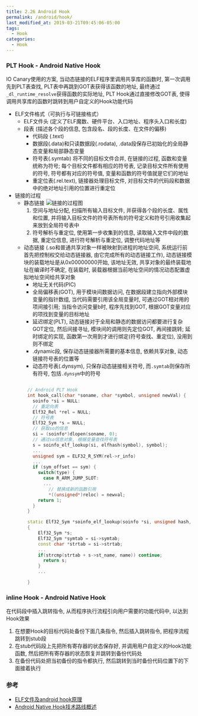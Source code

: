 ```yaml
---
title: 2.26 Android Hook
permalink: /android/hook/
last_modified_at: 2019-03-21T09:45:06-05:00
tags:
  - Hook
categories:
  - Hook
---
```


### PLT Hook - Android Native Hook
IO Canary使用的方案, 当动态链接的ELF程序里调用共享库的函数时, 第一次调用先到PLT表查找, PLT表中再跳到GOT表获得该函数的地址, 最终通过`_dl_runtime_resolve`获得函数的实际地址, PLT Hook通过直接修改GOT表, 使得调用共享库的函数时跳转到用户自定义的Hook功能代码

  - ELF文件格式（可执行与可链接格式）
    - ELF文件头 (定义了ELF魔数、硬件平台、入口地址、程序头入口和长度)
    - 段表 (描述各个段的信息, 包含段名、段的长度、在文件的偏移)
      - 代码段 (.text)
      - 数据段(.data)和只读数据段(.rodata), .data段保存已初始化的全局静态变量和局部静态变量
      - 符号表(.symtab) 将不同的目标文件合并, 在链接的过程, 函数和变量统称为符号; 每个目标文件都有相应的符号表, 记录目标文件所有使用的符号, 符号都有对应的符号值, 变量和函数的符号值就是它们的地址
      - 重定位表(.rel.text), 链接器处理目标文件, 对目标文件的代码段和数据中的绝对地址引用的位置进行重定位
  - 链接的过程
    - 静态链接
    ![链接的过程图](https://ask.qcloudimg.com/http-save/yehe-1878670/hzhiisg3ly.jpeg?imageView2/2/w/1620)
      1. 空间与地址分配, 扫描所有输入目标文件, 并获得各个段的长度、属性和位置, 并将输入目标文件的符号表所有的符号定义和符号引用收集起来放到全局符号表中
      2. 符号解析与重定位, 使用第一步收集到的信息, 读取输入文件中段的数据, 重定位信息, 进行符号解析与重定位, 调整代码地址等
    - 动态链接 (.so和普通共享对象一样被映射到进程的地址空间, 系统运行前首先把控制权交给动态链接器, 由它完成所有的动态链接工作), 动态链接模块的装载地址是从0x00000000开始, 该地址无效, 共享对象的最终装载地址在编译时不确定, 在装载时, 装载器根据当前地址空间的情况动态配置虚拟地址空间给共享对象
      - 地址无关代码(PIC)
      - 全局偏移表(GOT), 用于模块间数据访问, 在数据段建立指向外部模块变量的指针数组, 当代码需要引用该全局变量时, 可通过GOT相对用的项间接引用; 当指令访问变量b时, 程序先找到GOT, 根据GOT变量对应的项找到变量的目标地址
      - 延迟绑定(PLT), 动态链接对于全局和静态的数据访问都要进行复杂GOT定位, 然后间接寻址, 模块间的调用则先定位GOT, 再间接跳转; 延时绑定的实现, 函数第一次用到才进行绑定(符号查找、重定位), 没用到则不绑定
      - .dynamic段, 保存动态链接器所需要的基本信息, 依赖共享对象, 动态链接符号表的位置等
      - 动态符号表(.dynsym), 只保存动态链接相关符号, 而`.symtab`则保存所有符号, 包括`.dynsym`中的符号

```C++

        // Android PLT Hook
        int hook_call(char *soname, char *symbol, unsigned newVal) {
          soinfo *si = NULL:
          // 重定向表
          Elf32_Rel *rel = NULL;  
          // 符号表
          Elf32_Sym *s = NULL;
          // 获取so的信息
          si = (soinfo*)dlopen(soname, 0);
          // 通过so信息对象, 根据变量查找符号表
          s = soinfo_elf_lookup(si, elfhash(symbol), symbol);
          ...
          unsigned sym = ELF32_R_SYM(rel->r_info)
          ...
          if (sym_offset == sym) {  
            switch(type) {  
              case R_ARM_JUMP_SLOT:  
              ...
                // 替换成新的函数引用
                *((unsigned*)reloc) = newval;  
            return 1;  
          }  
        }

        static Elf32_Sym *soinfo_elf_lookup(soinfo *si, unsigned hash, const)
        {
            Elf32_Sym *s;
            Elf32_Sym *symtab = si->symtab;  
            const char *strtab = si->strtab;  
            ...
            if(strcmp(strtab + s->st_name, name)) continue;  
              return s;  
            }
            ...  

        }

```

### inline Hook - Android Native Hook
在代码段中插入跳转指令, 从而程序执行流程引向用户需要的功能代码中, 以达到Hook效果

  1. 在想要Hook的目标代码处备份下面几条指令, 然后插入跳转指令, 把程序流程跳转到stub段
  2. 在stub代码段上先把所有寄存器的状态保存好, 并调用用户自定义的Hook功能函数, 然后把所有寄存器的状态恢复并跳转到备份代码处
  3. 在备份代码处把当初备份的指令都执行, 然后跳转到当时备份代码位置下的下面接着执行

### 参考
  - [ELF文件及android hook原理](https://cloud.tencent.com/developer/article/1145344)
  - [Android Native Hook技术路线概述](https://gtoad.github.io/2018/07/05/Android-Native-Hook/)

